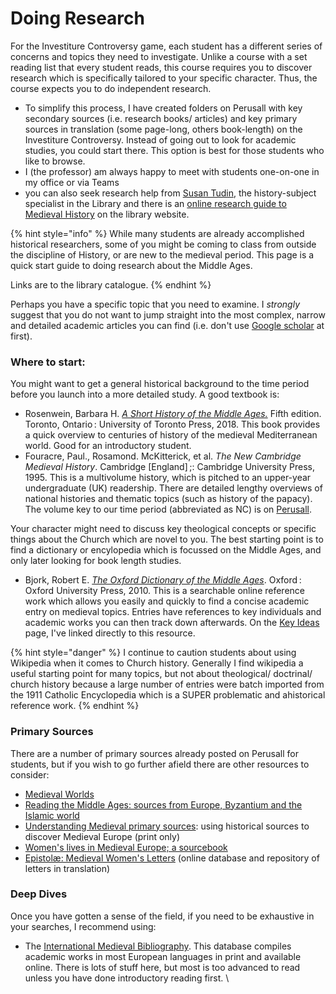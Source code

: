 # Doing Research

For the Investiture Controversy game, each student has a different series of concerns and topics they need to investigate. Unlike a course with a set reading list that every student reads, this course requires you to discover research which is specifically tailored to your specific character. Thus, the course expects you to do independent research.&#x20;

* To simplify this process, I have created folders on Perusall with key secondary sources (i.e. research books/ articles) and key primary sources in translation (some page-long, others book-length) on the Investiture Controversy. Instead of going out to look for academic studies, you could start there. This option is best for those students who like to browse.&#x20;
* I (the professor) am always happy to meet with students one-on-one in my office or via Teams
* you can also seek research help from [Susan Tudin](https://library.carleton.ca/contact/staff-directory/susan-tudin), the history-subject specialist in the Library and there is an [online research guide to Medieval History](https://library.carleton.ca/guides/subject/medieval-history) on the library website.&#x20;

{% hint style="info" %}
While many students are already accomplished historical researchers, some of you might be coming to class from outside the discipline of History, or are new to the medieval period. This page is a quick start guide to doing research about the Middle Ages.&#x20;

Links are to the library catalogue.
{% endhint %}

Perhaps you have a specific topic that you need to examine. I _strongly_ suggest that you do not want to jump straight into the most complex, narrow and detailed academic articles you can find (i.e. don't use [Google scholar](https://scholar.google.com) at first).&#x20;

### Where to start:

You might want to get a general historical background to the time period before you launch into a more detailed study. A good textbook is:

* Rosenwein, Barbara H. [_A Short History of the Middle Ages._](https://ocul-crl.primo.exlibrisgroup.com/permalink/01OCUL\_CRL/1gorbd6/alma991022735943705153) Fifth edition. Toronto, Ontario : University of Toronto Press, 2018. This book provides a quick overview to centuries of history of the medieval Mediterranean world. Good for an introductory student.
* Fouracre, Paul., Rosamond. McKitterick, et al. _The New Cambridge Medieval History_. Cambridge \[England] ;: Cambridge University Press, 1995. This is a multivolume history, which is pitched to an upper-year undergraduate (UK) readership. There are detailed lengthy overviews of national histories and thematic topics (such as history of the papacy). The volume key to our time period (abbreviated as NC) is on [Perusall](https://app.perusall.com/courses/medieval-religious-life-2022/nc-medieval-history-4-2).&#x20;

Your character might need to discuss key theological concepts or specific things about the Church which are novel to you. The best starting point is to find a dictionary or encylopedia which is focussed on the Middle Ages, and only later looking for book length studies.&#x20;

* Bjork, Robert E. [_The Oxford Dictionary of the Middle Ages_](https://ocul-crl.primo.exlibrisgroup.com/permalink/01OCUL\_CRL/1gorbd6/alma991015644899705153). Oxford : Oxford University Press, 2010. This is a searchable online reference work which allows you easily and quickly to find a concise academic entry on medieval topics. Entries have references to key individuals and academic works you can then track down afterwards. On the [Key Ideas](../key-ideas.md) page, I've linked directly to this resource.&#x20;

{% hint style="danger" %}
I continue to caution students about using Wikipedia when it comes to Church history. Generally I find wikipedia a useful starting point for many topics, but not about theological/ doctrinal/ church history because a large number of entries were batch imported from the 1911 Catholic Encyclopedia which is a SUPER problematic and ahistorical reference work.
{% endhint %}

### Primary Sources

There are a number of primary sources already posted on Perusall for students, but if you wish to go further afield there are other resources to consider:

* [Medieval Worlds](https://ocul-crl.primo.exlibrisgroup.com/permalink/01OCUL\_CRL/hgdufh/alma991022689051305153)
* [Reading the Middle Ages: sources from Europe, Byzantium and the Islamic world](https://ocul-crl.primo.exlibrisgroup.com/permalink/01OCUL\_CRL/1gorbd6/alma991022735943905153)
* [Understanding Medieval primary sources](https://ocul-crl.primo.exlibrisgroup.com/permalink/01OCUL\_CRL/1gorbd6/alma991014904119705153): using historical sources to discover Medieval Europe (print only)
* [Women's lives in Medieval Europe; a sourcebook](https://ocul-crl.primo.exlibrisgroup.com/permalink/01OCUL\_CRL/hgdufh/alma991022669419305153)
* [Epistolæ: Medieval Women's Letters](https://epistolae.ctl.columbia.edu) (online database and repository of letters in translation)

### Deep Dives

Once you have gotten a sense of the field, if you need to be exhaustive in your searches, I recommend using:

* The [International Medieval Bibliography](https://library.carleton.ca/find/databases/international-medieval-bibliography). This database compiles academic works in most European languages in print and available online. There is lots of stuff here, but most is too advanced to read unless you have done introductory reading first. \


